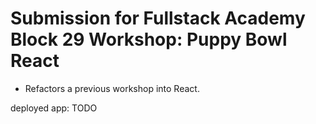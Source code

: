 # Submission for Fullstack Academy Block 29 Workshop: Puppy Bowl React
- Refactors a previous workshop into React.

deployed app: TODO